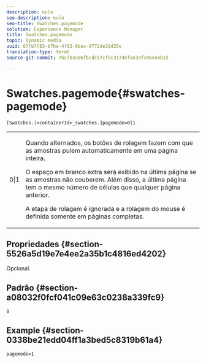 ```yaml
---
description: nulo
seo-description: nulo
seo-title: Swatches.pagemode
solution: Experience Manager
title: Swatches.pagemode
topic: Dynamic media
uuid: 67fb7f83-b7be-4f83-9bac-9772de39d35e
translation-type: tm+mt
source-git-commit: 7bc7b3a86fbcdc57cfdc31745fae3afc06e44b15

---
```



# Swatches.pagemode{#swatches-pagemode}

`[Swatches.|<containerId>_swatches.]pagemode=0|1`

<table id="table_52306D2150BC4EE2BD4CE4C718E96CC0"> 
 <tbody> 
  <tr> 
   <td colname="col1"> <p> <span class="codeph"> 0|1 </span> </p> </td> 
   <td colname="col2"> <p> Quando alternados, os botões de rolagem fazem com que as amostras pulem automaticamente em uma página inteira. </p> <p>O espaço em branco extra será exibido na última página se as amostras não couberem. Além disso, a última página tem o mesmo número de células que qualquer página anterior. </p> <p>A etapa de rolagem é ignorada e a rolagem do mouse é definida somente em páginas completas. </p> </td> 
  </tr> 
 </tbody> 
</table>

## Propriedades {#section-5526a5d19e7e4ee2a35b1c4816ed4202}

Opcional.

## Padrão {#section-a08032f0fcf041c09e63c0238a339fc9}

`0`

## Example {#section-0338be21edd04ff1a3bed5c8319b61a4}

`pagemode=1`
